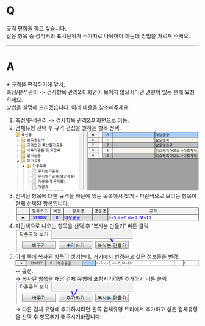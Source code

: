 # Q

규격 편집을 하고 싶습니다.  
같은 항목 중 성적서의 표시단위가 두가지로 나뉘어야 하는데 방법을 가르쳐 주세요.  

***
# A
※ 규격을 편집하기에 앞서,  
측정/분석관리 -> 검사항목 관리2.0 화면이 보이지 않으시다면 권한이 있는 분께 요청하세요.  
방법을 설명해 드리겠습니다. 아래 내용을 참조해주세요.  
1. 측정/분석관리 -> 검사항목 관리2.0 화면으로 이동.  
1. 검체유형 선택 후 규격 편집을 원하는 항목 선택.  
![](/assets/faq/004-12/01검체유형에서_항목선택.png)  
1. 선택된 항목에 대한 규격을 하단에 있는 목록에서 찾기 - 파란색으로 보이는 항목이 현재 선택된 항목입니다.  
![](/assets/faq/004-12/02하단부항목선택.png)  
1. 파란색으로 나오는 항목을 선택 후 '복사본 만들기' 버튼 클릭  
![](/assets/faq/004-12/03복사본만들기.png)  
1. 아래 쪽에 복사된 항목이 생기는데, 거기에서 변경하고 싶은 정보들을 변경.  
![](/assets/faq/004-12/04변경된_항목_규격.png)  
-- 옵션.  
→ 복사된 항목을 해당 검체 유형에 포함시키려면 추가하기 버튼 클릭  
![](/assets/faq/004-12/05추가하기_버튼.png)  
→ 다른 검체 유형에 추가하시려면 왼쪽 검체유형 트리에서 추가하고 싶은 검체유형을 선택 후 항목추가 해주시기바랍니다.